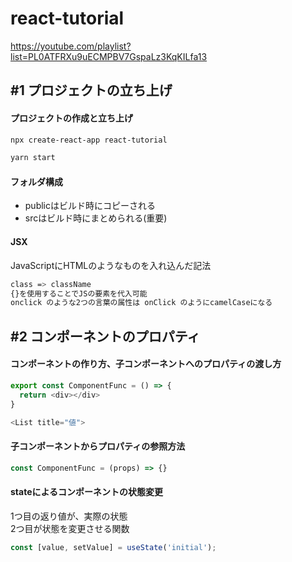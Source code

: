 # react-tutorial
https://youtube.com/playlist?list=PL0ATFRXu9uECMPBV7GspaLz3KqKILfa13

## #1 プロジェクトの立ち上げ
#### プロジェクトの作成と立ち上げ
```bash
npx create-react-app react-tutorial

yarn start
```

#### フォルダ構成
- publicはビルド時にコピーされる
- srcはビルド時にまとめられる(重要)

#### JSX
JavaScriptにHTMLのようなものを入れ込んだ記法
```bash
class => className
{}を使用することでJSの要素を代入可能
onclick のような2つの言葉の属性は onClick のようにcamelCaseになる
```

## #2 コンポーネントのプロパティ
#### コンポーネントの作り方、子コンポーネントへのプロパティの渡し方
```js
export const ComponentFunc = () => {
  return <div></div>
}

<List title="値">
```

#### 子コンポーネントからプロパティの参照方法
```js
const ComponentFunc = (props) => {}
```

#### stateによるコンポーネントの状態変更
1つ目の返り値が、実際の状態  
2つ目が状態を変更させる関数  
```js
const [value, setValue] = useState('initial');
```